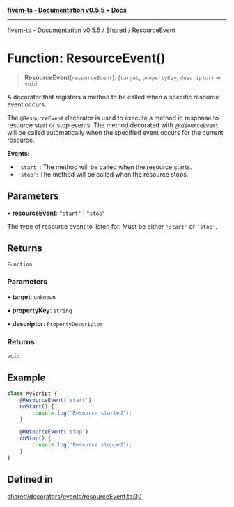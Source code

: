 [**fivem-ts - Documentation v0.5.5**](../../../README.md) • **Docs**

***

[fivem-ts - Documentation v0.5.5](../../../README.md) / [Shared](../README.md) / ResourceEvent

# Function: ResourceEvent()

> **ResourceEvent**(`resourceEvent`): (`target`, `propertyKey`, `descriptor`) => `void`

A decorator that registers a method to be called when a specific resource event occurs.

The `@ResourceEvent` decorator is used to execute a method in response to resource start or stop events.
The method decorated with `@ResourceEvent` will be called automatically when the specified event occurs for the current resource.

**Events:**
- `'start'`: The method will be called when the resource starts.
- `'stop'`: The method will be called when the resource stops.

## Parameters

• **resourceEvent**: `"start"` \| `"stop"`

The type of resource event to listen for. Must be either `'start'` or `'stop'`.

## Returns

`Function`

### Parameters

• **target**: `unknown`

• **propertyKey**: `string`

• **descriptor**: `PropertyDescriptor`

### Returns

`void`

## Example

```ts
class MyScript {
    @ResourceEvent('start')
    onStart() {
        console.log('Resource started');
    }

    @ResourceEvent('stop')
    onStop() {
        console.log('Resource stopped');
    }
}
```

## Defined in

[shared/decorators/events/resourceEvent.ts:30](https://github.com/Purpose-Dev/fivem-ts/blob/main/src/shared/decorators/events/resourceEvent.ts#L30)
